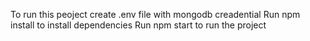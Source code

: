 To run this peoject create .env file with mongodb creadential
Run npm install to install dependencies
Run npm start to run the project
